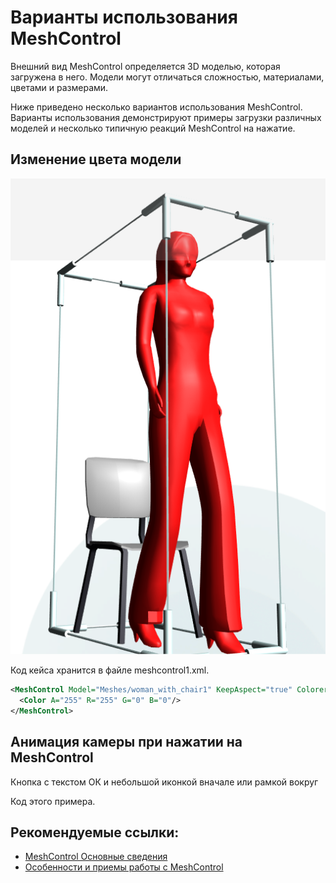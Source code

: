 # Варианты использования MeshControl 

Внешний вид MeshControl определяется 3D моделью, которая загружена в него. Модели могут отличаться сложностью, материалами, цветами и размерами.

Ниже приведено несколько вариантов использования MeshControl. Варианты использования демонстрируют примеры загрузки различных моделей и несколько типичную реакций MeshControl на нажатие.

## Изменение цвета модели 

![](../.screenshots/MeshControl1.png)

Код кейса хранится в файле meshcontrol1.xml.

```xml
<MeshControl Model="Meshes/woman_with_chair1" KeepAspect="true" ColorerMode="ByMaterials">
  <Color A="255" R="255" G="0" B="0"/>
</MeshControl>
```

## Анимация камеры при нажатии на MeshControl

Кнопка с текстом ОК и небольшой иконкой вначале или рамкой вокруг

Код этого примера.



## Рекомендуемые ссылки:

- [MeshControl Основные сведения](../README.md)
- [Особенности и приемы работы с MeshControl](../README_hints.md)